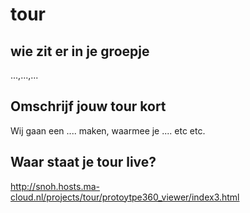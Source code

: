# tour

## wie zit er in je groepje
...,...,...

## Omschrijf jouw tour kort 
Wij gaan een .... maken, waarmee je .... etc etc.


## Waar staat je tour live?
http://snoh.hosts.ma-cloud.nl/projects/tour/protoytpe360_viewer/index3.html



